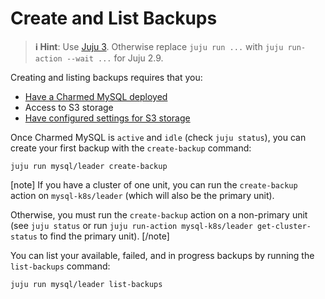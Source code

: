 # Create and List Backups
> **:information_source: Hint**: Use [Juju 3](/t/5064). Otherwise replace `juju run ...` with `juju run-action --wait ...` for Juju 2.9.

Creating and listing backups requires that you:
* [Have a Charmed MySQL deployed](/t/9904)
* Access to S3 storage
* [Have configured settings for S3 storage](/t/9894)

Once Charmed MySQL is `active` and `idle` (check `juju status`), you can create your first backup with the `create-backup` command:
```shell
juju run mysql/leader create-backup
```

[note]
If you have a cluster of one unit, you can run the `create-backup` action on `mysql-k8s/leader` (which will also be the primary unit). 

Otherwise, you must run the `create-backup` action on a non-primary unit (see `juju status` or run `juju run-action mysql-k8s/leader get-cluster-status` to find the primary unit).
[/note]

You can list your available, failed, and in progress backups by running the `list-backups` command:
```shell
juju run mysql/leader list-backups
```